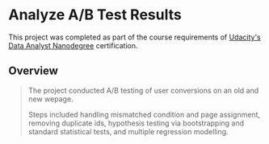 # Analyze A/B Test Results
This project was completed as part of the course requirements of <a href=https://www.udacity.com/course/data-analyst-nanodegree--nd002>Udacity's Data Analyst Nanodegree<a/> certification.

## Overview
>The project conducted A/B testing of user conversions on an old and new wepage.
>
>Steps included handling mismatched condition and page assignment, removing duplicate ids, hypothesis testing via bootstrapping and standard statistical tests, and multiple regression modelling.
